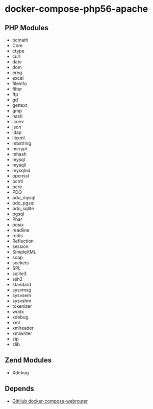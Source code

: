 # docker-compose-php56-apache

## PHP Modules
* bcmath
* Core
* ctype
* curl
* date
* dom
* ereg
* excel
* fileinfo
* filter
* ftp
* gd
* gettext
* gmp
* hash
* iconv
* json
* ldap
* libxml
* mbstring
* mcrypt
* mhash
* mysql
* mysqli
* mysqlnd
* openssl
* pcntl
* pcre
* PDO
* pdo_mysql
* pdo_pgsql
* pdo_sqlite
* pgsql
* Phar
* posix
* readline
* redis
* Reflection
* session
* SimpleXML
* soap
* sockets
* SPL
* sqlite3
* ssh2
* standard
* sysvmsg
* sysvsem
* sysvshm
* tokenizer
* wddx
* xdebug
* xml
* xmlreader
* xmlwriter
* zip
* zlib

## Zend Modules
* Xdebug

## Depends

* [GitHub docker-compose-webrouter](https://github.com/Rupreht/docker-compose-webrouter)
